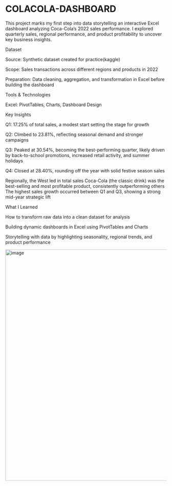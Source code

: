 # COLACOLA-DASHBOARD
This project marks my first step into data storytelling an interactive Excel dashboard analyzing Coca-Cola’s 2022 sales performance. I explored quarterly sales, regional performance, and product profitability to uncover key business insights.



Dataset

Source: Synthetic dataset created for practice(kaggle)

Scope: Sales transactions across different regions and products in 2022

Preparation: Data cleaning, aggregation, and transformation in Excel before building the dashboard




Tools & Technologies

Excel: PivotTables, Charts, Dashboard Design




Key Insights

Q1: 17.25% of total sales, a modest start setting the stage for growth

Q2: Climbed to 23.81%, reflecting seasonal demand and stronger campaigns

Q3: Peaked at 30.54%, becoming the best-performing quarter, likely driven by back-to-school promotions, increased retail activity, and summer holidays

Q4: Closed at 28.40%, rounding off the year with solid festive season sales



Regionally, the West led in total sales
Coca-Cola (the classic drink) was the best-selling and most profitable product, consistently outperforming others
The highest sales growth occurred between Q1 and Q3, showing a strong mid-year strategic lift




What I Learned

How to transform raw data into a clean dataset for analysis

Building dynamic dashboards in Excel using PivotTables and Charts

Storytelling with data by highlighting seasonality, regional trends, and product performance




<img width="986" height="721" alt="image" src="https://github.com/user-attachments/assets/33edb270-6d18-438d-b606-ce4da3b4b096" />

